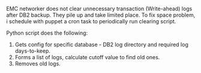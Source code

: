 EMC networker does not clear unnecessary transaction (Write-ahead) logs after DB2 backup. 
They pile up and take limited place. To fix space problem, i schedule with
puppet a cron task to periodically run clearing script.

Python script does the following:

1. Gets config for specific database - DB2 log directory and required log days-to-keep.
2. Forms a list of logs, calculate cutoff value to find old ones.
3. Removes old logs.